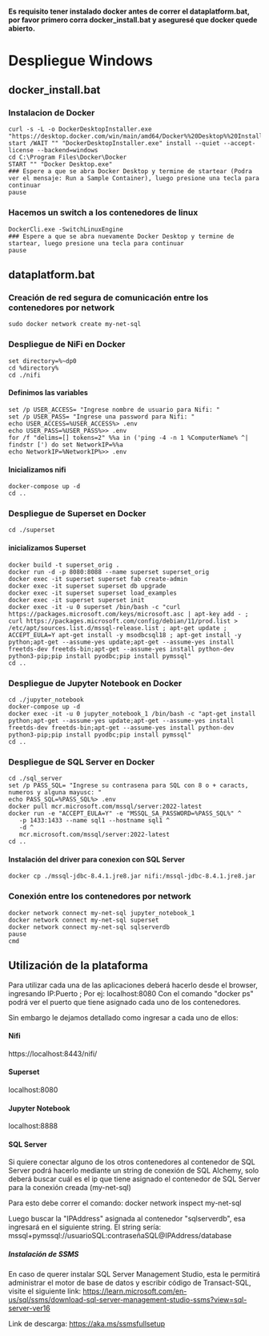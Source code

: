 #### Es requisito tener instalado docker antes de correr el dataplatform.bat, por favor primero corra docker_install.bat y aseguresé que docker quede abierto.


# Despliegue Windows

## docker_install.bat
### Instalacion de Docker
```
curl -s -L -o DockerDesktopInstaller.exe "https://desktop.docker.com/win/main/amd64/Docker%%20Desktop%%20Installer.exe" 
start /WAIT "" "DockerDesktopInstaller.exe" install --quiet --accept-license --backend=windows
cd C:\Program Files\Docker\Docker
START "" "Docker Desktop.exe"
### Espere a que se abra Docker Desktop y termine de startear (Podra ver el mensaje: Run a Sample Container), luego presione una tecla para continuar
pause
```

### Hacemos un switch a los contenedores de linux  
```
DockerCli.exe -SwitchLinuxEngine
### Espere a que se abra nuevamente Docker Desktop y termine de startear, luego presione una tecla para continuar
pause
```

## dataplatform.bat

### Creación de red segura de comunicación entre los contenedores por network
```
sudo docker network create my-net-sql
```

### Despliegue de NiFi en Docker
```
set directory=%~dp0 
cd %directory% 
cd ./nifi 
```

#### Definimos las variables
```
set /p USER_ACCESS= "Ingrese nombre de usuario para Nifi: "  
set /p USER_PASS= "Ingrese una password para Nifi: " 
echo USER_ACCESS=%USER_ACCESS%> .env 
echo USER_PASS=%USER_PASS%>> .env 
for /f "delims=[] tokens=2" %%a in ('ping -4 -n 1 %ComputerName% ^| findstr [') do set NetworkIP=%%a 
echo NetworkIP=%NetworkIP%>> .env 
```

#### Inicializamos nifi 
```
docker-compose up -d 
cd .. 
```

### Despliegue de Superset en Docker 
```
cd ./superset
```
#### inicializamos Superset 
```
docker build -t superset_orig .  
docker run -d -p 8080:8088 --name superset superset_orig
docker exec -it superset superset fab create-admin
docker exec -it superset superset db upgrade
docker exec -it superset superset load_examples
docker exec -it superset superset init
docker exec -it -u 0 superset /bin/bash -c "curl https://packages.microsoft.com/keys/microsoft.asc | apt-key add - ; curl https://packages.microsoft.com/config/debian/11/prod.list > /etc/apt/sources.list.d/mssql-release.list ; apt-get update ; ACCEPT_EULA=Y apt-get install -y msodbcsql18 ; apt-get install -y python;apt-get --assume-yes update;apt-get --assume-yes install freetds-dev freetds-bin;apt-get --assume-yes install python-dev python3-pip;pip install pyodbc;pip install pymssql" 
cd .. 
```

### Despliegue de Jupyter Notebook en Docker 
```
cd ./jupyter_notebook 
docker-compose up -d 
docker exec -it -u 0 jupyter_notebook_1 /bin/bash -c "apt-get install python;apt-get --assume-yes update;apt-get --assume-yes install freetds-dev freetds-bin;apt-get --assume-yes install python-dev python3-pip;pip install pyodbc;pip install pymssql" 
cd ..  
```

### Despliegue de SQL Server en Docker 
```
cd ./sql_server 
set /p PASS_SQL= "Ingrese su contrasena para SQL con 8 o + caracts, numeros y alguna mayusc: " 
echo PASS_SQL=%PASS_SQL%> .env 
docker pull mcr.microsoft.com/mssql/server:2022-latest 
docker run -e "ACCEPT_EULA=Y" -e "MSSQL_SA_PASSWORD=%PASS_SQL%" ^ 
   -p 1433:1433 --name sql1 --hostname sql1 ^ 
   -d ^ 
   mcr.microsoft.com/mssql/server:2022-latest 
cd .. 
```

#### Instalación del driver para conexion con SQL Server 
```
docker cp ./mssql-jdbc-8.4.1.jre8.jar nifi:/mssql-jdbc-8.4.1.jre8.jar 
```

### Conexión entre los contenedores por network 
```
docker network connect my-net-sql jupyter_notebook_1 
docker network connect my-net-sql superset 
docker network connect my-net-sql sqlserverdb 
pause 
cmd
```


## Utilización de la plataforma
Para utilizar cada una de las aplicaciones deberá hacerlo desde el browser, ingresando IP:Puerto ; Por ej: localhost:8080
Con el comando "docker ps" podrá ver el puerto que tiene asignado cada uno de los contenedores. 

Sin embargo le dejamos detallado como ingresar a cada uno de ellos:

#### Nifi
https://localhost:8443/nifi/

#### Superset
localhost:8080

#### Jupyter Notebook
localhost:8888

#### SQL Server
Si quiere conectar alguno de los otros contenedores al contenedor de SQL Server podrá hacerlo mediante un string de conexión de SQL Alchemy, solo deberá buscar cuál es el ip que tiene asignado el contenedor de SQL Server para la conexión creada (my-net-sql)

Para esto debe correr el comando: docker network inspect my-net-sql

Luego buscar la "IPAddress" asignada al contenedor "sqlserverdb", esa ingresará en el siguiente string. El string sería:
mssql+pymssql://usuarioSQL:contraseñaSQL@IPAddress/database

##### Instalación de SSMS
En caso de querer instalar SQL Server Management Studio, esta le permitirá administrar el motor de base de datos y escribir código de Transact-SQL, visite el siguiente link:
https://learn.microsoft.com/en-us/sql/ssms/download-sql-server-management-studio-ssms?view=sql-server-ver16

Link de descarga:
https://aka.ms/ssmsfullsetup
